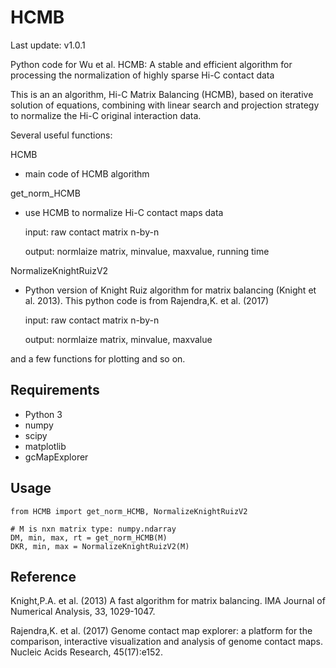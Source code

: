 # HCMB

Last update: v1.0.1

Python code for Wu et al. HCMB: A stable and efficient algorithm for processing the normalization of highly sparse Hi-C contact data

This is an an algorithm, Hi-C Matrix Balancing (HCMB), based on iterative solution of equations, combining with linear search and projection strategy to normalize the Hi-C original interaction data.

Several useful functions:

HCMB

* main code of HCMB algorithm

get_norm_HCMB

* use HCMB to normalize Hi-C contact maps data
  
  input: raw contact matrix n-by-n
  
  output: normlaize matrix, minvalue, maxvalue, running time
    

NormalizeKnightRuizV2

* Python version of Knight Ruiz algorithm for matrix balancing (Knight et al. 2013). This python code is from Rajendra,K. et al. (2017)

  input: raw contact matrix n-by-n
  
  output: normlaize matrix, minvalue, maxvalue
  
and a few functions for plotting and so on.

## Requirements
* Python 3
* numpy
* scipy
* matplotlib
* gcMapExplorer


## Usage
```
from HCMB import get_norm_HCMB, NormalizeKnightRuizV2

# M is nxn matrix type: numpy.ndarray
DM, min, max, rt = get_norm_HCMB(M)
DKR, min, max = NormalizeKnightRuizV2(M)

```


## Reference
Knight,P.A. et al. (2013) A fast algorithm for matrix balancing. IMA Journal of Numerical Analysis, 33, 1029-1047.

Rajendra,K. et al. (2017) Genome contact map explorer: a platform for the comparison,
     interactive visualization and analysis of genome contact maps. Nucleic Acids Research, 45(17):e152.
